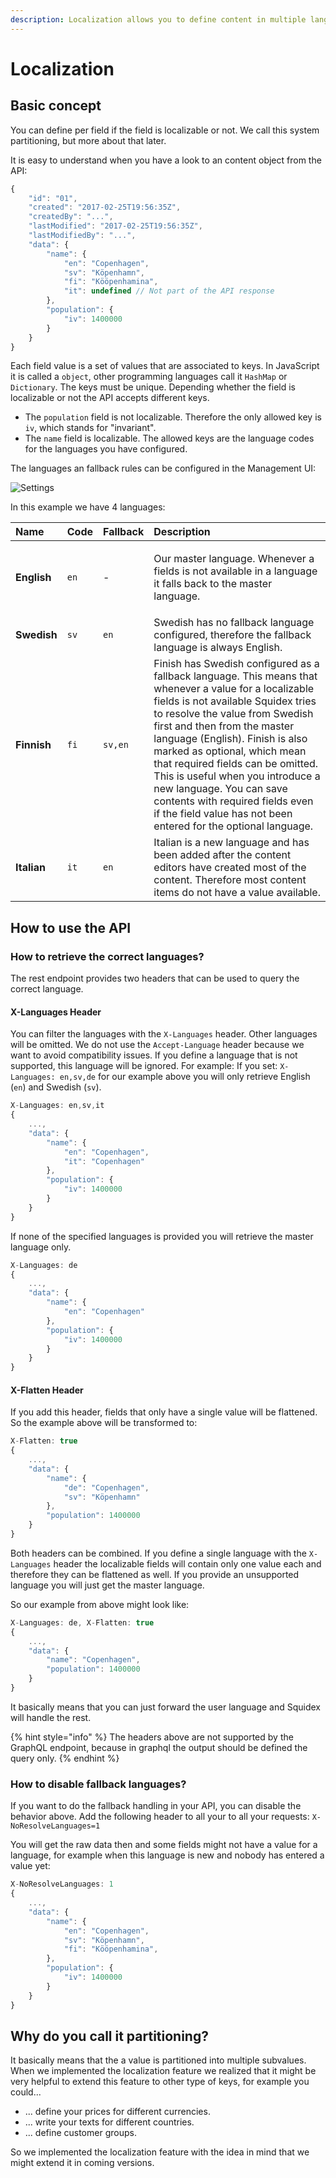 ```yaml
---
description: Localization allows you to define content in multiple languages.
---
```


# Localization

## Basic concept

You can define per field if the field is localizable or not. We call this system partitioning, but more about that later.

It is easy to understand when you have a look to an content object from the API:

```javascript
{ 
    "id": "01",
    "created": "2017-02-25T19:56:35Z",
    "createdBy": "...",
    "lastModified": "2017-02-25T19:56:35Z",
    "lastModifiedBy": "...",
    "data": {
        "name": {
            "en": "Copenhagen",
            "sv": "Köpenhamn",
            "fi": "Kööpenhamina",
            "it": undefined // Not part of the API response
        },
        "population": {
            "iv": 1400000
        }
    }
}
```

Each field value is a set of values that are associated to keys. In JavaScript it is called a `object`, other programming languages call it `HashMap` or `Dictionary`. The keys must be unique. Depending whether the field is localizable or not the API accepts different keys.

* The `population` field is not localizable. Therefore the only allowed key is `iv`, which stands for "invariant".
* The `name` field is localizable. The allowed keys are the language codes for the languages you have configured.

The languages an fallback rules can be configured in the Management UI:

![Settings](../../.gitbook/assets/settings.png)

In this example we have 4 languages:

<table>
  <thead>
    <tr>
      <th style="text-align:left">Name</th>
      <th style="text-align:left">Code</th>
      <th style="text-align:left">Fallback</th>
      <th style="text-align:left">Description</th>
    </tr>
  </thead>
  <tbody>
    <tr>
      <td style="text-align:left"><b>English</b>
      </td>
      <td style="text-align:left"><code>en</code>
      </td>
      <td style="text-align:left">-</td>
      <td style="text-align:left">
        <p></p>
        <p>Our master language. Whenever a fields is not available in a language
          it falls back to the master language.</p>
      </td>
    </tr>
    <tr>
      <td style="text-align:left"><b>Swedish</b> 
      </td>
      <td style="text-align:left"><code>sv</code>
      </td>
      <td style="text-align:left"><code>en</code>
      </td>
      <td style="text-align:left">Swedish has no fallback language configured, therefore the fallback language
        is always English.</td>
    </tr>
    <tr>
      <td style="text-align:left"><b>Finnish </b>
      </td>
      <td style="text-align:left"><code>fi</code>
      </td>
      <td style="text-align:left"><code>sv,en</code>
      </td>
      <td style="text-align:left">Finish has Swedish configured as a fallback language. This means that
        whenever a value for a localizable fields is not available Squidex tries
        to resolve the value from Swedish first and then from the master language
        (English). Finish is also marked as optional, which mean that required
        fields can be omitted. This is useful when you introduce a new language.
        You can save contents with required fields even if the field value has
        not been entered for the optional language.</td>
    </tr>
    <tr>
      <td style="text-align:left"><b>Italian</b> 
      </td>
      <td style="text-align:left"><code>it</code>
      </td>
      <td style="text-align:left"><code>en</code>
      </td>
      <td style="text-align:left">Italian is a new language and has been added after the content editors
        have created most of the content. Therefore most content items do not have
        a value available.</td>
    </tr>
  </tbody>
</table>

## How to use the API

### How to retrieve the correct languages?

The rest endpoint provides two headers that can be used to query the correct language.

#### X-Languages Header

You can filter the languages with the `X-Languages` header. Other languages will be omitted. We do not use the `Accept-Language` header because we want to avoid compatibility issues. If you define a language that is not supported, this language will be ignored. For example: If you set: `X-Languages: en,sv,de` for our example above you will only retrieve English \(`en`\) and Swedish \(`sv`\).

```javascript
X-Languages: en,sv,it
{ 
    ...,
    "data": {
        "name": {
            "en": "Copenhagen",
            "it": "Copenhagen"
        },
        "population": {
            "iv": 1400000
        }
    }
}
```

If none of the specified languages is provided you will retrieve the master language only.

```javascript
X-Languages: de
{ 
    ...,
    "data": {
        "name": {
            "en": "Copenhagen"
        },
        "population": {
            "iv": 1400000
        }
    }
}
```

#### X-Flatten Header

If you add this header, fields that only have a single value will be flattened. So the example above will be transformed to:

```javascript
X-Flatten: true
{ 
    ...,
    "data": {
        "name": {
            "de": "Copenhagen",
            "sv": "Köpenhamn"
        },
        "population": 1400000
    }
}
```

Both headers can be combined. If you define a single language with the `X-Languages` header the localizable fields will contain only one value each and therefore they can be flattened as well. If you provide an unsupported language you will just get the master language.

So our example from above might look like:

```javascript
X-Languages: de, X-Flatten: true
{ 
    ...,
    "data": {
        "name": "Copenhagen",
        "population": 1400000
    }
}
```

It basically means that you can just forward the user language and Squidex will handle the rest.

{% hint style="info" %}
The headers above are not supported by the GraphQL endpoint, because in graphql the output should be defined the query only.
{% endhint %}

### How to disable fallback languages?

If you want to do the fallback handling in your API, you can disable the behavior above. Add the following header to all your to all your requests: `X-NoResolveLanguages=1`

You will get the raw data then and some fields might not have a value for a language, for example when this language is new and nobody has entered a value yet:

```javascript
X-NoResolveLanguages: 1
{ 
    ...,
    "data": {
        "name": {
            "en": "Copenhagen",
            "sv": "Köpenhamn",
            "fi": "Kööpenhamina",
        },
        "population": {
            "iv": 1400000
        }
    }
}
```

## Why do you call it partitioning?

It basically means that the a value is partitioned into multiple subvalues. When we implemented the localization feature we realized that it might be very helpful to extend this feature to other type of keys, for example you could...

* ... define your prices for different currencies.
* ... write your texts for different countries.
* ... define customer groups.

So we implemented the localization feature with the idea in mind that we might extend it in coming versions.

